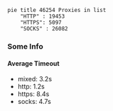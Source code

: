 
```mermaid
pie title 46254 Proxies in list
    "HTTP" : 19453
    "HTTPS": 5097
    "SOCKS" : 26082
```

### Some Info
#### Average Timeout

- mixed: 3.2s
- http: 1.2s
- https: 8.4s
- socks: 4.7s